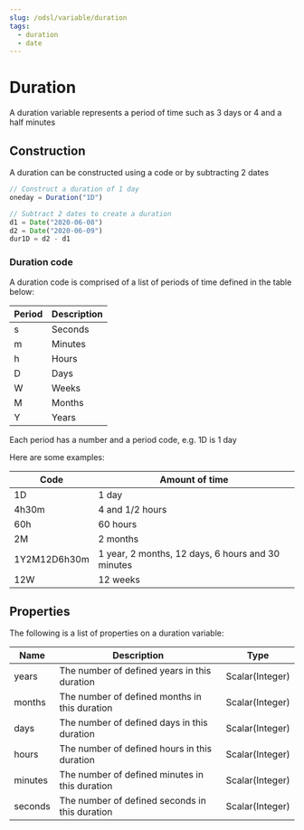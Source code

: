 ```yaml
---
slug: /odsl/variable/duration
tags:
  - duration
  - date
---
```

Duration
========================

A duration variable represents a period of time such as 3 days or 4 and a half minutes

## Construction

A duration can be constructed using a code or by subtracting 2 dates
```js
// Construct a duration of 1 day
oneday = Duration("1D")

// Subtract 2 dates to create a duration
d1 = Date("2020-06-08")
d2 = Date("2020-06-09")
dur1D = d2 - d1
```

### Duration code

A duration code is comprised of a list of periods of time defined in the table below:

|**Period**|**Description**|
|-|-|
|s|Seconds|
|m|Minutes|
|h|Hours|
|D|Days|
|W|Weeks|
|M|Months|
|Y|Years|

Each period has a number and a period code, e.g. 1D is 1 day

Here are some examples:

|**Code**|**Amount of time**|
|-|-|
|1D|1 day|
|4h30m|4 and 1/2 hours|
|60h|60 hours|
|2M|2 months|
|1Y2M12D6h30m|1 year, 2 months, 12 days, 6 hours and 30 minutes|
|12W|12 weeks|

## Properties

The following is a list of properties on a duration variable:

|**Name**|**Description**|**Type**|
|-|-|-|
|years|The number of defined years in this duration|Scalar(Integer)|
|months|The number of defined months in this duration|Scalar(Integer)|
|days|The number of defined days in this duration|Scalar(Integer)|
|hours|The number of defined hours in this duration|Scalar(Integer)|
|minutes|The number of defined minutes in this duration|Scalar(Integer)|
|seconds|The number of defined seconds in this duration|Scalar(Integer)|

